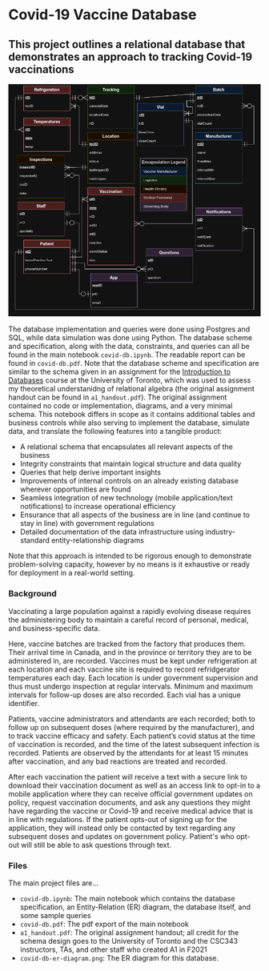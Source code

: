 # Covid-19 Vaccine Database

## This project outlines a relational database that demonstrates an approach to tracking Covid-19 vaccinations

![ER Diagram](covid-db-er-diagram.png)

The database implementation and queries were done using Postgres and SQL, while data simulation was done using Python. The database scheme and specification, along with the data, constraints, and queries can all be found in the main notebook `covid-db.ipynb`. The readable report can be found in `covid-db.pdf`. Note that the database scheme and specification are similar to the schema given in an assignment for the [Introduction to Databases](https://artsci.calendar.utoronto.ca/course/csc343h1) course at the University of Toronto, which was used to assess my theoretical understanidng of relational algebra (the original assignment handout can be found in `a1_handout.pdf`). The original assignment contained no code or implementation, diagrams, and a very minimal schema. This notebook differs in scope as it contains additional tables and business controls while also serving to implement the database, simulate data, and translate the following features into a tangible product:
- A relational schema that encapsulates all relevant aspects of the business
- Integrity constraints that maintain logical structure and data quality
- Queries that help derive important insights
- Improvements of internal controls on an already existing database wherever opportunities are found
- Seamless integration of new technology (mobile application/text notifications) to increase operational efficiency
- Ensurance that all aspects of the business are in line (and continue to stay in line) with government regulations
- Detailed documentation of the data infrastructure using industry-standard entity-relationship diagrams

Note that this approach is intended to be rigorous enough to demonstrate problem-solving capacity, however by no means is it exhaustive or ready for deployment in a real-world setting.

### Background
Vaccinating a large population against a rapidly evolving disease requires the administering body to maintain a careful record of personal, medical, and business-specific data.

Here, vaccine batches are tracked from the factory that produces them. Their arrival time in Canada, and in the province or territory they are to be administered in, are recorded. Vaccines must be kept under refrigeration at each location and each vaccine site is required to record refridgerator temperatures each day. Each location is under government supervision and thus must undergo inspection at regular intervals. Minimum and maximum intervals for follow-up doses are also recorded. Each vial has a unique identifier.

Patients, vaccine administrators and attendants are each recorded; both to follow up on subsequent doses (where required by the manufacturer), and to track vaccine efficacy and safety. Each patient’s covid status at the time of vaccination is recorded, and the time of the latest subsequent infection is recorded. Patients are observed by the attendants for at least 15 minutes after vaccination, and any bad reactions are treated and recorded.

After each vaccination the patient will receive a text with a secure link to download their vaccination document as well as an access link to opt-in to a mobile application where they can receive official government updates on policy, request vaccination documents, and ask any questions they might have regarding the vaccine or Covid-19 and receive medical advice that is in line with regulations. If the patient opts-out of signing up for the application, they will instead only be contacted by text regarding any subsequent doses and updates on government policy. Patient's who opt-out will still be able to ask questions through text.

### Files
The main project files are...
- `covid-db.ipynb`: The main notebook which contains the database specification, an Entity-Relation (ER) diagram, the database itself, and some sample queries
- `covid-db.pdf`: The pdf export of the main notebook
- `a1_handout.pdf`: The original assignment handout; all credit for the schema design goes to the University of Toronto and the CSC343 instructors, TAs, and other staff who created A1 in F2021
- `covid-db-er-diagram.png`: The ER diagram for this database.
